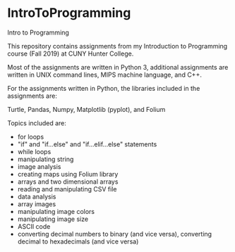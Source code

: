 # IntroToProgramming
Intro to Programming

This repository contains assignments from my Introduction to Programming course (Fall 2019) at CUNY Hunter College.

Most of the assignments are written in Python 3, additional assignments are written in UNIX command lines, MIPS machine language, and C++.

For the assignments written in Python, the libraries included in the assignments are:

Turtle, Pandas, Numpy, Matplotlib (pyplot), and Folium

Topics included are:

- for loops
- "if" and "if...else" and "if...elif...else" statements
- while loops
- manipulating string
- image analysis
- creating maps using Folium library
- arrays and two dimensional arrays
- reading and manipulating CSV file
- data analysis
- array images
- manipulating image colors
- manipulating image size
- ASCII code
- converting decimal numbers to binary (and vice versa), converting decimal to hexadecimals (and vice versa)

